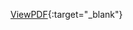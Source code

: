 [ViewPDF](https://github.com/ByteBlitz/cssNetworkAnalysis/Paper/Reddit_NetworkAnalysis.pdf){:target="_blank"}
